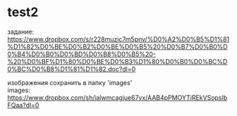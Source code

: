 # test2
задание:
https://www.dropbox.com/s/r228muzic7m5pnv/%D0%A2%D0%B5%D1%81%D1%82%D0%BE%D0%B2%D0%BE%D0%B5%20%D0%B7%D0%B0%D0%B4%D0%B0%D0%BD%D0%B8%D0%B5%20-%20%D0%BF%D1%80%D0%BE%D0%B3%D1%80%D0%B0%D0%BC%D0%BC%D0%B8%D1%81%D1%82.doc?dl=0

изображения сохранить в папку 'images'<br>
images: https://www.dropbox.com/sh/ialwmcagjue67vx/AAB4pPMOYTiREkVSopsIbFQaa?dl=0
